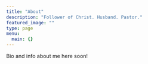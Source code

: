 ```yaml
---
title: "About"
description: "Follower of Christ. Husband. Pastor."
featured_image: ""
type: page
menu:
  main: {}
---
```


Bio and info about me here soon!
